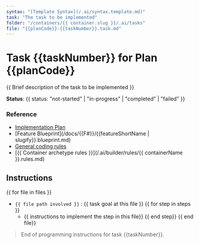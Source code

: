 ```yaml
---
syntax: "[Template Syntax](/.ai/syntax.template.md)"
task: "The task to be implemented"
folder: "/containers/{{ container.slug }}/.ai/tasks"
file: "{{planCode}}-{{taskNumber}}.task.md"
---
```


# Task {{taskNumber}} for Plan {{planCode}}

{{ Brief description of the task to be implemented }}

**Status**: {{ status: "not-started" | "in-progress" | "completed" | "failed" }}

### Reference

- [Implementation Plan](/docs/{{F#}}/{{planCode}}.plan.md)
- [Feature Blueprint](/docs/{{F#}}/{{featureShortName | slugify}}.blueprint.md)
- [General coding rules](/.ai/builder/rules/code.rules.md)
- [{{ Container archetype rules }}](/.ai/builder/rules/{{ containerName }}.rules.md)

<!--
  Read this documents to understand the feature and the container rules.
-->

## Instructions

<!-- 
  Think in the detailed steps to implement the task including 
    - folder, file names, and any other relevant information.
  Choose the simplest way to implement the task.
  Write only the most relevant information to implement the task.
  Group the steps by file, and sort them in a way that makes sense.
-->

{{ for file in files }}
  - `{{ file path involved }}` : {{ task goal at this file }}
  {{ for step in steps }}
    - {{ instructions to implement the step in this file}}
  {{ end step}}
{{ end file}}

> End of programming instructions for task {{taskNumber}}.
